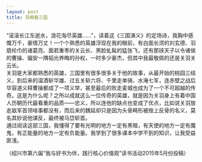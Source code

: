 ```yaml
---
layout: post
title: 另眼看三国
---
```



“滚滚长江东逝水，浪花淘尽英雄……”，读着这《三国演义》的定场诗，我胸中感慨万千，豪情万丈！一个个熟悉的英雄浮现在我的眼前，有白面长须的刘玄德、羽扇纶巾的诸葛亮、面若重枣的关云长、黑脸虬髯的猛张飞，还有那挟天子以令诸侯的曹操、偏安一隅韬光养晦的孙权，一时多少豪杰，但其中我最敬佩的还是关羽关云长。  
关羽是大家都熟悉的英雄，三国里有很多很多关于他的故事，从最开始的桃园三结义，到后来的温酒斩华雄、过五关斩六将、千里走单骑、水淹七军，连赤壁之战后华容道义释曹操都成了一项义举，甚至最后的败走麦城也成为了一个不可超越的传奇。这是为什么呢？之所以成就这么一位传奇的英雄，就是因为关羽身上有着中国人历朝历代最看重的品质——忠义，所以连他的缺点也变成了优点，比如说关羽放走敌军首领啥事都没有，而后来的魏延却只是因为头骨畸形被按上反骨的名义，莫名其妙说他谋反，最终被马岱斩首。  
通过阅读这部三国，我懂得了要有光明的地方一定有黑暗，有天使的地方一定有魔鬼，有正能量的地方一定有负能量。我学到了很多课本中学不到的知识，让我受益匪浅。	  
    
（绍兴市第六届“我与好书为伴，践行核心价值观”读书活动2015年5月份投稿）
